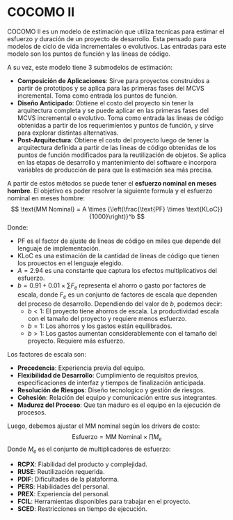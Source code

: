 # COCOMO II

COCOMO II es un modelo de estimación que utiliza tecnicas para estimar el esfuerzo y duración de un proyecto de desarrollo. Esta pensado para modelos de ciclo de vida incrementales o evolutivos. Las entradas para este modelo son los puntos de función y las lineas de código.

A su vez, este modelo tiene 3 submodelos de estimación:

- **Composición de Aplicaciones**: Sirve para proyectos construidos a partir de prototipos y se aplica para las primeras fases del MCVS incremental. Toma como entrada los puntos de función.
- **Diseño Anticipado**: Obtiene el costo del proyecto sin tener la arquitectura completa y se puede aplicar en las primeras fases del MCVS incremental o evolutivo. Toma como entrada las lineas de código obtenidas a partir de los requerimientos y puntos de función, y sirve para explorar distintas alternativas.
- **Post-Arquitectura**: Obtiene el costo del proyecto luego de tener la arquitectura definida a partir de las lineas de código obtenidas de los puntos de función modificados para la reutilización de objetos. Se aplica en las etapas de desarrollo y mantenimiento del software e incorpora variables de producción de para que la estimación sea más precisa.

A partir de estos métodos se puede tener el **esfuerzo nominal en meses hombre**. El objetivo es poder resolver la siguiente formula y el esfuerzo nominal en meses hombre:
$$
\text{MM Nominal} = A \times {\left(\frac{\text{PF} \times \text{KLoC}}{1000}\right)}^b
$$
Donde:

- $\text{PF}$ es el factor de ajuste de lineas de código en miles que depende del lenguaje de implementación.
- $\text{KLoC}$ es una estimación de la cantidad de lineas de código que tienen los prouectos en el lenguaje elegido.
- $A = 2.94$ es una constante que captura los efectos multiplicativos del esfuerzo.
- $b = 0.91 + 0.01 \times \sum F_e$ representa el ahorro o gasto por factores de escala, donde $F_e$ es un conjunto de factores de escala que dependen del proceso de desarrollo. Dependiendo del valor de $b,$ podemos decir:
  - $b < 1:$ El proyecto tiene ahorros de escala. La productividad escala con el tamaño del proyecto y requiere menos esfuerzo.
  - $b=1:$ Los ahorros y los gastos están equilibrados.
  - $b>1:$ Los gastos aumentan considerablemente con el tamaño del proyecto. Requiere más esfuerzo.

Los factores de escala son:

- **Precedencia**: Experiencia previa del equipo.
- **Flexibilidad de Desarrollo**: Cumplimiento de requisitos previos, especificaciones de interfaz y tiempos de finalización anticipada.
- **Resolución de Riesgos**: Diseño tecnologico y gestión de riesgos.
- **Cohesión**: Relación del equipo y comunicación entre sus integrantes.
- **Madurez del Proceso**: Que tan maduro es el equipo en la ejecución de procesos.

Luego, debemos ajustar el MM nominal según los drivers de costo:
$$
\text{Esfuerzo} = \text{MM Nominal} \times \prod{M_e}
$$
Donde $M_e$ es el conjunto de multiplicadores de esfuerzo:

- **RCPX**: Fiabilidad del producto y complejidad.
- **RUSE**: Reutilización requerida.
- **PDIF**: Dificultades de la plataforma.
- **PERS**: Habilidades del personal.
- **PREX**: Experiencia del personal.
- **FCIL**: Herramientas disponibles para trabajar en el proyecto.
- **SCED**: Restricciones en tiempo de ejecución.

